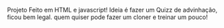 Projeto Feito em HTML e javascript!
Ideia é fazer um Quizz de advinhação, ficou bem legal.
quem quiser pode fazer um cloner e treinar um pouco! 
